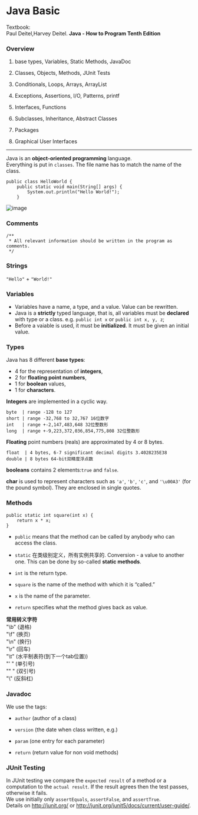 # Java Basic

Textbook:  
Paul Deitel,Harvey Deitel. **Java - How to Program Tenth Edition**

### Overview

1. base types, Variables, Static Methods, JavaDoc  
2. Classes, Objects, Methods, JUnit Tests    
3. Conditionals, Loops, Arrays, ArrayList

4. Exceptions, Assertions, I/O, Patterns, printf  
5. Interfaces, Functions  
6. Subclasses, Inheritance, Abstract Classes  
7. Packages  

8. Graphical User Interfaces


---

Java is an **object-oriented programming** language.  
Everything is put in `classes`. The file name has to match the name of the class.

	public class HelloWorld {
		public static void main(String[] args) {
			System.out.println("Hello World!");
		}
![image](http://www.runoob.com/wp-content/uploads/2013/12/ZSSDMld.png)  

### Comments
	/**
	 * All relevant information should be written in the program as comments.
	 */

### Strings
`"Hello"` + `"World!"`


### Variables
* Variables have a name, a type, and a value. Value can be rewritten.
* Java is a **strictly** typed language, that is, all variables must be **declared** with type or a class. e.g. `public int x` or `public int x, y, z`; 
* Before a vaiable is used, it must be **initialized**. It must be given an initial value.

### Types
Java has 8 different **base types**: 
 
* 4 for the representation of **integers**,
* 2 for **floating point numbers**, 
* 1 for **boolean** values, 
* 1 for **characters**.

**Integers** are implemented in a cyclic way.
	byte  | range -128 to 127 	short | range -32,768 to 32,767 16位数字	int   | range +-2,147,483,648 32位整数形
	long  | range +-9,223,372,036,854,775,808 32位整数形

**Floating** point numbers (reals) are approximated by 4 or 8 bytes.

	float  | 4 bytes, 6-7 significant decimal digits 3.4028235E38	double | 8 bytes 64-bit双精度浮点数

**booleans** contains 2 elements:`true` and `false`.

**char** is used to represent characters such as `'a'`, `'b'`,`'c'`, and `'\u00A3'` (for the pound symbol). They are enclosed in single quotes.
### Methods
	public static int square(int x) {    	return x * x;	}
* `public` means that the method can be called by anybody who can access the class.
* `static` 在类级别定义，所有实例共享的. Conversion - a value to another one. This can be done by so-called **static methods**.
* `int` is the return type.
* `square` is the name of the method with which it is “called.”
* `x` is the name of the parameter.
* `return` specifies what the method gives back as value.
**常用转义字符**  
	"\b" (退格)  
	"\f" (换页)  
	"\n" (换行)  
	"\r" (回车)  
	"\t" (水平制表符(到下一个tab位置))  
	"\' " (单引号)  
	"\" " (双引号)   
	"\\" (反斜杠)  


### Javadoc
We use the tags: 
 * `author` (author of a class)
* `version` (the date when class written, e.g.) 
* `param` (one entry for each parameter) 
* `return` (return value for non void methods)
### JUnit Testing
In JUnit testing we compare the `expected result` of a method or a computation to the `actual result`. If the result agrees then the test passes, otherwise it fails.  We use initially only `assertEquals`, `assertFalse`, and `assertTrue`.  Details on <http://junit.org/> or <http://junit.org/junit5/docs/current/user-guide/>.